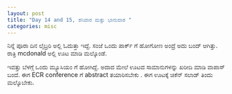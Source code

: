 ```yaml
---
layout: post
title: "Day 14 and 15, ಶನಿವಾರ ಮತ್ತು ಭಾನುವಾರ "
categories: misc
---
```


ನಿನ್ನೆ ಪೂರಾ ದಿನ ಲೈಬ್ರರಿ ಅಲ್ಲಿ ಓದುತ್ತಾ ಇದ್ದೆ. ಸಂಜೆ ಒಂದು ಪಾರ್ಕ್ ಗೆ ಹೋಗೋಣ ಅಂದ್ರೆ ಅದು ಬಂದ್ ಆಗಿತ್ತು. ರಾತ್ರಿ mcdonald ಅಲ್ಲಿ ಊಟ ಮಾಡಿ ಮಲ್ಕೊಂಡೆ.

ಇವತ್ತು ಬೆಳಗ್ಗೆ ಒಂದು ಮ್ಯೂಸಿಯಂ ಗೆ ಹೋಗಿದ್ದೆ. ಅದಾದ ಮೇಲೆ ಊಟದ ಸಾಮಾನುಗಳನ್ನು ಖರೀದಿ ಮಾಡಿ ವಾಪಾಸ್ ಬಂದೆ. ಈಗ ECR conference ಗೆ abstract  ತಯಾರಿಸಬೇಕು . ಈಗ ಊಟಕ್ಕೆ ಚಿಕೆನ್ ಸಲಾಡ್ ತಿಂದು ಮಲ್ಕೊಬೇಕು.
